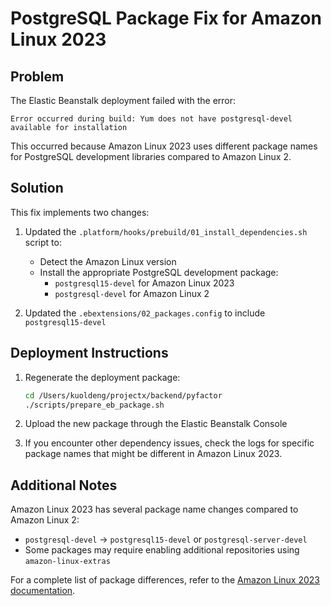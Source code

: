 # PostgreSQL Package Fix for Amazon Linux 2023

## Problem

The Elastic Beanstalk deployment failed with the error:
```
Error occurred during build: Yum does not have postgresql-devel available for installation
```

This occurred because Amazon Linux 2023 uses different package names for PostgreSQL development libraries compared to Amazon Linux 2.

## Solution

This fix implements two changes:

1. Updated the `.platform/hooks/prebuild/01_install_dependencies.sh` script to:
   - Detect the Amazon Linux version
   - Install the appropriate PostgreSQL development package:
     - `postgresql15-devel` for Amazon Linux 2023
     - `postgresql-devel` for Amazon Linux 2

2. Updated the `.ebextensions/02_packages.config` to include `postgresql15-devel`

## Deployment Instructions

1. Regenerate the deployment package:
   ```bash
   cd /Users/kuoldeng/projectx/backend/pyfactor
   ./scripts/prepare_eb_package.sh
   ```

2. Upload the new package through the Elastic Beanstalk Console

3. If you encounter other dependency issues, check the logs for specific package names that might be different in Amazon Linux 2023.

## Additional Notes

Amazon Linux 2023 has several package name changes compared to Amazon Linux 2:
- `postgresql-devel` → `postgresql15-devel` or `postgresql-server-devel`
- Some packages may require enabling additional repositories using `amazon-linux-extras`

For a complete list of package differences, refer to the [Amazon Linux 2023
documentation](https://docs.aws.amazon.com/linux/al2023/ug/compare-with-al2.html).

